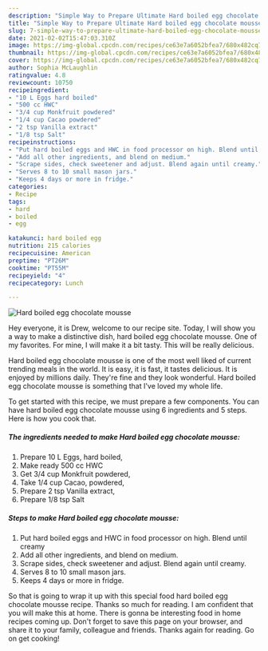 ```yaml
---
description: "Simple Way to Prepare Ultimate Hard boiled egg chocolate mousse"
title: "Simple Way to Prepare Ultimate Hard boiled egg chocolate mousse"
slug: 7-simple-way-to-prepare-ultimate-hard-boiled-egg-chocolate-mousse
date: 2021-02-02T15:47:03.310Z
image: https://img-global.cpcdn.com/recipes/ce63e7a6052bfea7/680x482cq70/hard-boiled-egg-chocolate-mousse-recipe-main-photo.jpg
thumbnail: https://img-global.cpcdn.com/recipes/ce63e7a6052bfea7/680x482cq70/hard-boiled-egg-chocolate-mousse-recipe-main-photo.jpg
cover: https://img-global.cpcdn.com/recipes/ce63e7a6052bfea7/680x482cq70/hard-boiled-egg-chocolate-mousse-recipe-main-photo.jpg
author: Sophia McLaughlin
ratingvalue: 4.8
reviewcount: 10750
recipeingredient:
- "10 L Eggs hard boiled"
- "500 cc HWC"
- "3/4 cup Monkfruit powdered"
- "1/4 cup Cacao powdered"
- "2 tsp Vanilla extract"
- "1/8 tsp Salt"
recipeinstructions:
- "Put hard boiled eggs and HWC in food processor on high. Blend until creamy"
- "Add all other ingredients, and blend on medium."
- "Scrape sides, check sweetener and adjust. Blend again until creamy."
- "Serves 8 to 10 small mason jars."
- "Keeps 4 days or more in fridge."
categories:
- Recipe
tags:
- hard
- boiled
- egg

katakunci: hard boiled egg 
nutrition: 215 calories
recipecuisine: American
preptime: "PT26M"
cooktime: "PT55M"
recipeyield: "4"
recipecategory: Lunch

---
```



![Hard boiled egg chocolate mousse](https://img-global.cpcdn.com/recipes/ce63e7a6052bfea7/680x482cq70/hard-boiled-egg-chocolate-mousse-recipe-main-photo.jpg)

Hey everyone, it is Drew, welcome to our recipe site. Today, I will show you a way to make a distinctive dish, hard boiled egg chocolate mousse. One of my favorites. For mine, I will make it a bit tasty. This will be really delicious.

Hard boiled egg chocolate mousse is one of the most well liked of current trending meals in the world. It is easy, it is fast, it tastes delicious. It is enjoyed by millions daily. They're fine and they look wonderful. Hard boiled egg chocolate mousse is something that I've loved my whole life.




To get started with this recipe, we must prepare a few components. You can have hard boiled egg chocolate mousse using 6 ingredients and 5 steps. Here is how you cook that.

<!--inarticleads1-->

##### The ingredients needed to make Hard boiled egg chocolate mousse:

1. Prepare 10 L Eggs, hard boiled,
1. Make ready 500 cc HWC
1. Get 3/4 cup Monkfruit powdered,
1. Take 1/4 cup Cacao, powdered,
1. Prepare 2 tsp Vanilla extract,
1. Prepare 1/8 tsp Salt




<!--inarticleads2-->

##### Steps to make Hard boiled egg chocolate mousse:

1. Put hard boiled eggs and HWC in food processor on high. Blend until creamy
1. Add all other ingredients, and blend on medium.
1. Scrape sides, check sweetener and adjust. Blend again until creamy.
1. Serves 8 to 10 small mason jars.
1. Keeps 4 days or more in fridge.




So that is going to wrap it up with this special food hard boiled egg chocolate mousse recipe. Thanks so much for reading. I am confident that you will make this at home. There is gonna be interesting food in home recipes coming up. Don't forget to save this page on your browser, and share it to your family, colleague and friends. Thanks again for reading. Go on get cooking!
